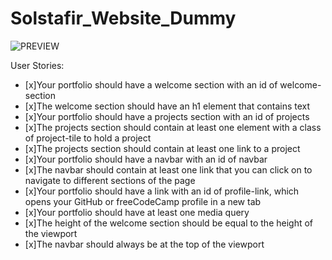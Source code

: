 # Solstafir_Website_Dummy

![PREVIEW](https://github.com/Vendaarlia/Solstafir_Website_Dummy/blob/main/PREVIEW.png?raw=true)

User Stories:

- [x]Your portfolio should have a welcome section with an id of welcome-section
- [x]The welcome section should have an h1 element that contains text
- [x]Your portfolio should have a projects section with an id of projects
- [x]The projects section should contain at least one element with a class of project-tile to hold a project
- [x]The projects section should contain at least one link to a project
- [x]Your portfolio should have a navbar with an id of navbar
- [x]The navbar should contain at least one link that you can click on to navigate to different sections of the page
- [x]Your portfolio should have a link with an id of profile-link, which opens your GitHub or freeCodeCamp profile in a new tab
- [x]Your portfolio should have at least one media query
- [x]The height of the welcome section should be equal to the height of the viewport
- [x]The navbar should always be at the top of the viewport
